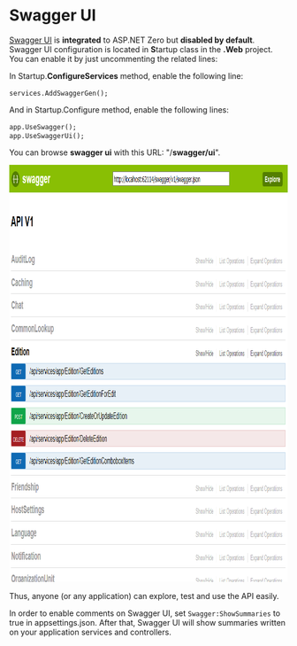 # Swagger UI

[Swagger UI](http://swagger.io/swagger-ui/) is **integrated** to ASP.NET Zero but **disabled by default**. Swagger UI configuration is located in
**S**<span class="auto-style3">tartup</span> class in the **.Web** project. You can enable it by just uncommenting the related lines:

In Startup.**ConfigureServices** method, enable the following line:

```
services.AddSwaggerGen();
```

And in Startup.Configure method, enable the following lines:

```
app.UseSwagger();
app.UseSwaggerUi();
```

You can browse **swagger ui** with this URL: "/**swagger/ui**".

<img src="images/swagger-ui-core.png" alt="Swagger UI" width="974" height="753" />

Thus, anyone (or any application) can explore, test and use the API easily.

In order to enable comments on Swagger UI, set ```Swagger:ShowSummaries``` to true in appsettings.json. After that, Swagger UI will show summaries written on your application services and controllers.